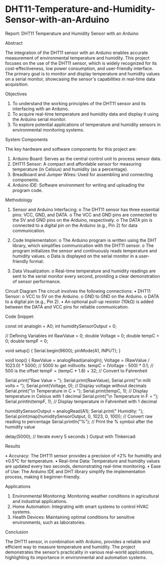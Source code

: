 ﻿# DHT11-Temperature-and-Humidity-Sensor-with-an-Arduino
 
Report: DHT11 Temperature and Humidity Sensor with an Arduino


Abstract

The integration of the DHT11 sensor with an Arduino enables accurate measurement of environmental temperature and humidity. This project focuses on the use of the DHT11 sensor, which is widely recognized for its cost-effectiveness, low power consumption, and user-friendly interface. The primary goal is to monitor and display temperature and humidity values on a serial monitor, showcasing the sensor's capabilities in real-time data acquisition.

Objectives

1.	To understand the working principles of the DHT11 sensor and its interfacing with an Arduino.
2.	To acquire real-time temperature and humidity data and display it using the Arduino serial monitor.
3.	To explore potential applications of temperature and humidity sensors in environmental monitoring systems.

System Components

The key hardware and software components for this project are:
1.	Arduino Board: Serves as the central control unit to process sensor data.
2.	DHT11 Sensor: A compact and affordable sensor for measuring temperature (in Celsius) and humidity (as a percentage).
3.	Breadboard and Jumper Wires: Used for assembling and connecting components.
4.	Arduino IDE: Software environment for writing and uploading the program code.

Methodology

1.	Sensor and Arduino Interfacing:
o	The DHT11 sensor has three essential pins: VCC, GND, and DATA.
o	The VCC and GND pins are connected to the 5V and GND pins on the Arduino, respectively.
o	The DATA pin is connected to a digital pin on the Arduino (e.g., Pin 2) for data communication.

2.	Code Implementation:
o	The Arduino program is written using the DHT library, which simplifies communication with the DHT11 sensor.
o	The program initializes the sensor and continuously reads temperature and humidity values.
o	Data is displayed on the serial monitor in a user-friendly format.
3.	Data Visualization:
o	Real-time temperature and humidity readings are sent to the serial monitor every second, providing a clear demonstration of sensor performance.

Circuit Diagram
The circuit involves the following connections:
•	DHT11 Sensor:
o	VCC to 5V on the Arduino.
o	GND to GND on the Arduino.
o	DATA to a digital pin (e.g., Pin 2).
•	An optional pull-up resistor (10kΩ) is added between the DATA and VCC pins for reliable communication.

Code Snippet:

const int analogIn = A0;
int humiditySensorOutput = 0;

// Defining Variables
int RawValue = 0;
double Voltage = 0;
double tempC = 0;
double tempF = 0;

void setup() {
  Serial.begin(9600);
  pinMode(A1, INPUT);
}

void loop() {
  RawValue = analogRead(analogIn);
  Voltage = (RawValue / 1023.0) * 5000; // 5000 to get millivolts.
  tempC = (Voltage - 500) * 0.1;       // 500 is the offset
  tempF = (tempC * 1.8) + 32;          // Convert to Fahrenheit

  Serial.print("Raw Value = ");
  Serial.print(RawValue);
  Serial.print("\n milli volts = ");
  Serial.print(Voltage, 0); // Display voltage without decimals
  Serial.print("\n Temperature in C = ");
  Serial.print(tempC, 1);   // Display temperature in Celsius with 1 decimal
  Serial.print("\n Temperature in F = ");
  Serial.println(tempF, 1); // Display temperature in Fahrenheit with 1 decimal

  humiditySensorOutput = analogRead(A1);
  Serial.print(" Humidity: ");
  Serial.print(map(humiditySensorOutput, 0, 1023, 0, 100)); // Convert raw reading to percentage
  Serial.println("%"); // Print the % symbol after the humidity value
  
  delay(5000); // Iterate every 5 seconds
}
Output with TInkercad:


Results

•	Accuracy: The DHT11 sensor provides a precision of ±2% for humidity and ±0.5°C for temperature.
•	Real-time Data: Temperature and humidity values are updated every two seconds, demonstrating real-time monitoring.
•	Ease of Use: The Arduino IDE and DHT library simplify the implementation process, making it beginner-friendly.

Applications

1.	Environmental Monitoring: Monitoring weather conditions in agricultural and industrial applications.
2.	Home Automation: Integrating with smart systems to control HVAC systems.
3.	Health Devices: Maintaining optimal conditions for sensitive environments, such as laboratories.

Conclusion

The DHT11 sensor, in combination with Arduino, provides a reliable and efficient way to measure temperature and humidity. The project demonstrates the sensor’s practicality in various real-world applications, highlighting its importance in environmental and automation systems.

